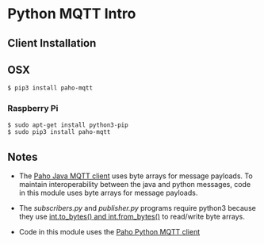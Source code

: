 # Python MQTT Intro

## Client Installation

## OSX

```bash
$ pip3 install paho-mqtt
```

### Raspberry Pi

```bash
$ sudo apt-get install python3-pip
$ sudo pip3 install paho-mqtt
```

## Notes 

* The [Paho Java MQTT client](https://eclipse.org/paho/clients/java/) uses byte arrays for
message payloads. To maintain interoperability between the java and python messages, code in this module 
uses byte arrays for message payloads.

* The *subscribers.py* and *publisher.py* programs require python3 because they use 
[int.to_bytes() and int.from_bytes()](https://docs.python.org/3/library/stdtypes.html#int.to_bytes) to 
read/write byte arrays. 

* Code in this module uses the [Paho Python MQTT client](https://pypi.python.org/pypi/paho-mqtt)

